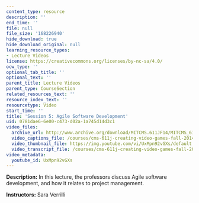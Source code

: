 ```yaml
---
content_type: resource
description: ''
end_time: ''
file: null
file_size: '168226940'
hide_download: true
hide_download_original: null
learning_resource_types:
- Lecture Videos
license: https://creativecommons.org/licenses/by-nc-sa/4.0/
ocw_type: ''
optional_tab_title: ''
optional_text: ''
parent_title: Lecture Videos
parent_type: CourseSection
related_resources_text: ''
resource_index_text: ''
resourcetype: Video
start_time: ''
title: 'Session 5: Agile Software Development'
uid: 0781dae6-6e00-c473-d02a-1a745d14d3c1
video_files:
  archive_url: http://www.archive.org/download/MITCMS.611JF14/MITCMS_611JF14_lec05_300k.mp4
  video_captions_file: /courses/cms-611j-creating-video-games-fall-2014/e67c5b8be2415ebd997fc3416e7c72d1_UxMpn92vGXs.vtt
  video_thumbnail_file: https://img.youtube.com/vi/UxMpn92vGXs/default.jpg
  video_transcript_file: /courses/cms-611j-creating-video-games-fall-2014/0d7220e4386eeec4e04cb8c5176e927f_UxMpn92vGXs.pdf
video_metadata:
  youtube_id: UxMpn92vGXs
---
```


**Description:** In this lecture, the professors discuss Agile software development, and how it relates to project management.

**Instructors:** Sara Verrilli

